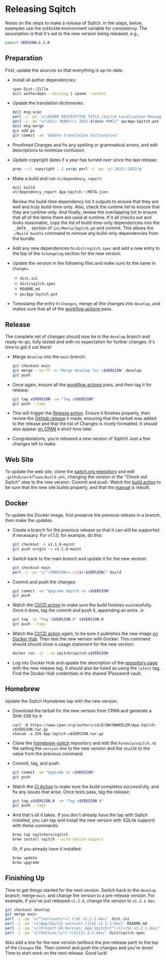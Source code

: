Releasing Sqitch
================

Notes on the steps to make a release of Sqitch. In the steps, below, examples
use the `$VERSION` environment variable for consistency. The assumption is that
it's set to the new version being released, e.g.,

``` sh
export VERSION=1.2.0
```

Preparation
-----------

First, update the sources so that everything is up-to-date.

*   Install all author dependencies:

    ``` sh
    cpan Dist::Zilla
    dzil authordeps --missing | cpanm --notest
    ```

*   Update the translation dictionaries:

    ``` sh
    dzil msg-scan
    perl -i -pe 's/\QSOME DESCRIPTIVE TITLE./Sqitch Localization Messages/' po/App-Sqitch.pot
    perl -i -pe "s/\Q(C) YEAR/(c) 2012-$(date +%Y)/" po/App-Sqitch.pot
    dzil msg-merge
    git add po
    git commit -am 'Update translation dictionaries'
    ```

*   Proofread Changes and fix any spelling or grammatical errors, and edit
    descriptions to minimize confusion.

*   Update copyright dates if a year has turned over since the last release:

    ``` sh
    grep -ril copyright . | xargs perl -i -pe 's/-2021/-2022/g'
    ```

*   Make a build and run `xt/dependency_report`:

    ``` sh
    dzil build
    xt/dependency_report App-Sqitch-*/META.json
    ```

    Review the build-time dependency list it outputs to ensure that they are
    well and truly build-time-only. Also, check the runtime list to ensure that
    they are runtime-only. And finally, review the overlapping list to ensure
    that all of the items there are used at runtime. If it all checks out and
    looks reasonable, copy the list of build-time-only dependencies into the
    `__DATA__` section of `inc/Menlo/Sqitch.pm` and commit. This allows the
    `./Build bundle` command to remove any build-only dependencies from the
    bundle.

*   Add any new dependencies to `dist/sqitch.spec` and add a new entry to the
    top of the `%changelog` section for the new version.

*   Update the version in the following files and make sure its the same in
    `Changes`.

    *   `dist.ini`
    *   `dist/sqitch.spec`
    *   `README.md`
    *   `po/App-Sqitch.pot`

*   Timestamp the entry in `Changes`, merge all the changes into `develop`, and
    makes sure that all of the [workflow actions] pass.

Release
-------

The complete set of changes should now be in the `develop` branch and
ready-to-go, fully tested and with no expectation for further changes. It's time
to get it out there!

*   Merge `develop` into the `main` branch:

    ``` sh
    git checkout main
    git merge --no-ff -m "Merge develop for v$VERSION" develop
    git push
    ```

*   Once again, ensure all the [workflow actions] pass, and then tag it for
    release:

    ``` sh
    git tag v$VERSION -sm "Tag v$VERSION"
    git push --tags
    ```

*   This will trigger the [Release action]. Ensure it finishes properly, then
    review the [GitHub release] it made, ensuring that the tarball was added to
    the release and that the list of Changes is nicely formatted. It should also
    appear [on CPAN] a short time later.

*   Congratulations, you'e released a new version of Sqitch! Just a few changes
    left to make.

Web Site
--------

To update the web site, clone the [sqitch.org repository] and edit
`.github/workflows/build.yml`, changing the version in the "Check out Sqitch"
step to the new version. Commit and push. Watch the [build action] to be sure
that the new site builds properly, and that the [manual] is rebuilt.

Docker
------

To update the Docker image, first preserve the previous release in a branch,
then make the updates.

*   Create a branch for the previous release so that it can still be supported
    if necessary. For v1.1.0, for example, do this:

    ``` sh
    git checkout -b v1.1.0-maint
    git push origin -u v1.1.0-maint
    ```

*   Switch back to the main branch and update it for the new version:

    ``` sh
    git checkout main
    perl -i -pe "s/^(VERSION)=.+/\$1=$VERSION/" build
    ```

*   Commit and push the changes:

    ``` sh
    git commit -am "Upgrade Sqitch to v$VERSION"
    git push
    ```

*   Watch the [CI/CD action] to make sure the build finishes successfully. Once
    it does, tag the commit and push it, appending an extra `.0`:

    ``` sh
    git tag -sm "Tag v$VERSION.0" v$VERSION.0
    git push --tags
    ```

*   Watch the [CI/CD action] again, to be sure it publishes the new image [on
    Docker Hub]. Then test the new version with Docker. This command should
    should show a usage statement for the new version:

    ``` sh
    docker run -it --rm sqitch/sqitch:v$VERSION
    ```

*   Log into Docker Hub and update the description of the [repository page] with
    the new release tag. It should also be listed as using the `latest` tag.
    Find the Docker Hub credentials in the shared 1Password vault.

Homebrew
--------

Update the Sqitch Homebrew tap with the new version.

*   Download the tarball for the new version from CPAN and generate a SHA-256
    for it

    ```
    curl -O https://www.cpan.org/authors/id/D/DW/DWHEELER/App-Sqitch-v$VERSION.tar.gz
    shasum -a 256 App-Sqitch-v$VERSION.tar.gz
    ```

*   Clone the [homebrew-sqitch] repository and edit the `Formula/sqitch.rb` file
    setting the `version` line to the new version and the `sha256` to the value
    from the previous command.

*   Commit, tag, and push.

    ``` sh
    git commit -am "Upgrade to v$VERSION"
    git push
    ```

*   Watch the [CI Action] to make sure the build completes successfully, and fix
    any issues that arise. Once tests pass, tag the release:

    ``` sh
    git tag v$VERSION.0 -sm "Tag v$VERSION.0"
    git push --tags
    ```

*   And that's all it takes. If you don't already have the tap with Sqitch
    installed, you can tap and install the new version with SQLite support) with
    these commands:

    ``` sh
    brew tap sqitchers/sqitch
    brew install sqitch --with-sqlite-support
    ```

    Or, if you already have it installed:

    ``` sh
    brew update
    brew upgrade
    ```

Finishing Up
------------

Time to get things started for the next version. Switch back to the `develop`
branch, merge `main`, and change the version to a pre-release version. For
example, if you've just released `v1.2.0`, change the version to `v1.2.1-dev`.

``` sh
git checkout develop
git merge main
perl -i -pe 's/^(version\s*=).+/$1 v1.2.1-dev/' dist.ini
perl -i -pe 's{(App/Sqitch version).+}{$1 v1.2.1-dev}' README.md
perl -i -pe 's/(Project-Id-Version: App-Sqitch)[^\\n]+/$1 v1.2.1-dev/' po/App-Sqitch.pot
perl -i -pe 's/(Version:\s*).+/${1}1.2.1-dev/' dist/sqitch.spec
```

Also add a line for the new version (without the pre-release part) to the top of
the `Changes` file. Then commit and push the changes and you're done! Time to
start work on the next release. Good luck!

  [workflow actions]: https://github.com/sqitchers/sqitch/actions
  [Release action]: https://github.com/sqitchers/sqitch/actions/workflows/release.yml
  [GitHub release]: https://github.com/sqitchers/sqitch/releases
  [on CPAN]: https://metacpan.org/dist/App-Sqitch
  [sqitch.org repository]: https://github.com/sqitchers/sqitch.org
  [build action]: https://github.com/sqitchers/sqitch.org/actions/workflows/build.yml
  [manual]: http://sqitch.org/docs/manual/
  [CI/CD action]: https://github.com/sqitchers/docker-sqitch/actions/workflows/cicd.yml
  [on Docker Hub]: https://hub.docker.com/r/sqitch/sqitch
  [repository page]: https://hub.docker.com/repository/docker/sqitch/sqitch
  [homebrew-sqitch]: https://github.com/sqitchers/homebrew-sqitch
  [CI Action]: https://github.com/sqitchers/homebrew-sqitch/actions/workflows/ci.yml

